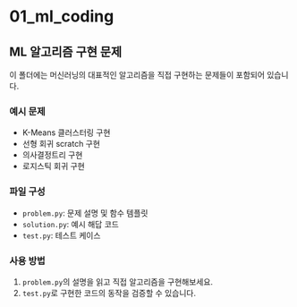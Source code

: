 # 01_ml_coding

## ML 알고리즘 구현 문제

이 폴더에는 머신러닝의 대표적인 알고리즘을 직접 구현하는 문제들이 포함되어 있습니다.

### 예시 문제

-   K-Means 클러스터링 구현
-   선형 회귀 scratch 구현
-   의사결정트리 구현
-   로지스틱 회귀 구현

### 파일 구성

-   `problem.py`: 문제 설명 및 함수 템플릿
-   `solution.py`: 예시 해답 코드
-   `test.py`: 테스트 케이스

### 사용 방법

1. `problem.py`의 설명을 읽고 직접 알고리즘을 구현해보세요.
2. `test.py`로 구현한 코드의 동작을 검증할 수 있습니다.
